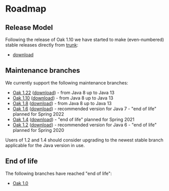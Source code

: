 <!--
   Licensed to the Apache Software Foundation (ASF) under one or more
   contributor license agreements.  See the NOTICE file distributed with
   this work for additional information regarding copyright ownership.
   The ASF licenses this file to You under the Apache License, Version 2.0
   (the "License"); you may not use this file except in compliance with
   the License.  You may obtain a copy of the License at

       http://www.apache.org/licenses/LICENSE-2.0

   Unless required by applicable law or agreed to in writing, software
   distributed under the License is distributed on an "AS IS" BASIS,
   WITHOUT WARRANTIES OR CONDITIONS OF ANY KIND, either express or implied.
   See the License for the specific language governing permissions and
   limitations under the License.
  -->

Roadmap
=======

Release Model
-------------
Following the release of Oak 1.10 we have started to make (even-numbered) stable
releases directly from [trunk](https://svn.apache.org/repos/asf/jackrabbit/oak/trunk/):

* [download](https://jackrabbit.apache.org/jcr/downloads.html#latest)


Maintenance branches
--------------------
We currently support the following maintenance branches:

* [Oak 1.22](https://svn.apache.org/repos/asf/jackrabbit/oak/branches/1.22/) ([download](https://jackrabbit.apache.org/jcr/downloads.html#oak1.22)) - from Java 8 up to Java 13
* [Oak 1.10](https://svn.apache.org/repos/asf/jackrabbit/oak/branches/1.10/) ([download](https://jackrabbit.apache.org/jcr/downloads.html#oak1.10)) - from Java 8 up to Java 13
* [Oak 1.8](https://svn.apache.org/repos/asf/jackrabbit/oak/branches/1.8/) ([download](https://jackrabbit.apache.org/jcr/downloads.html#oak1.8)) - from Java 8 up to Java 13
* [Oak 1.6](https://svn.apache.org/repos/asf/jackrabbit/oak/branches/1.6/) ([download](https://jackrabbit.apache.org/jcr/downloads.html#oak1.6)) - recommended version for Java 7 - "end of life" planned for Spring 2022
* [Oak 1.4](https://svn.apache.org/repos/asf/jackrabbit/oak/branches/1.4/) ([download](https://jackrabbit.apache.org/jcr/downloads.html#oak1.4)) - "end of life" planned for Spring 2021
* [Oak 1.2](https://svn.apache.org/repos/asf/jackrabbit/oak/branches/1.2/) ([download](https://jackrabbit.apache.org/jcr/downloads.html#oak1.2)) - recommended version for Java 6 - "end of life" planned for Spring 2020

Users of 1.2 and 1.4 should consider upgrading to the newest stable branch applicable for the Java version in use.

End of life
-----------
The following branches have reached "end of life":

* [Oak 1.0](https://svn.apache.org/repos/asf/jackrabbit/oak/branches/1.0/)
